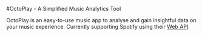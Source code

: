 #OctoPlay - A Simplified Music Analytics Tool

OctoPlay is an easy-to-use music app to analyse and gain insightful data on your
music experience. Currently supporting Spotify using their
[Web API](https://developer.spotify.com/documentation/web-api/).
